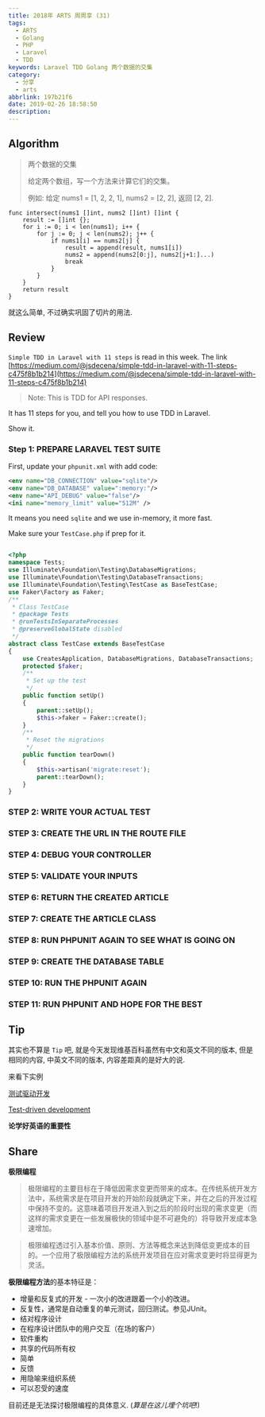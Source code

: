 ```yaml
---
title: 2018年 ARTS 周周享 (31)
tags:
  - ARTS
  - Golang
  - PHP
  - Laravel
  - TDD
keywords: Laravel TDD Golang 两个数据的交集
category:
  - 分享
  - arts
abbrlink: 197b21f6
date: 2019-02-26 18:58:50
description:
---
```



## Algorithm

> 两个数据的交集 
> 
> 给定两个数组，写一个方法来计算它们的交集。
> 
> 例如:
> 给定 nums1 = [1, 2, 2, 1], nums2 = [2, 2], 返回 [2, 2].

```golang
func intersect(nums1 []int, nums2 []int) []int {
	result := []int {};
	for i := 0; i < len(nums1); i++ {
		for j := 0; j < len(nums2); j++ {
			if nums1[i] == nums2[j] {
				result = append(result, nums1[i])
				nums2 = append(nums2[0:j], nums2[j+1:]...)
				break
			}
		}
	}
	return result
}
```

就这么简单, 不过确实巩固了切片的用法.

## Review
`Simple TDD in Laravel with 11 steps` is read in this week.
The link [https://medium.com/@jsdecena/simple-tdd-in-laravel-with-11-steps-c475f8b1b214](https://medium.com/@jsdecena/simple-tdd-in-laravel-with-11-steps-c475f8b1b214)

> Note: This is TDD for API responses.

It has 11 steps for you, and tell you how to use TDD in Laravel.

Show it.

### Step 1: PREPARE LARAVEL TEST SUITE

First, update your `phpunit.xml` with add code:
```xml
<env name="DB_CONNECTION" value="sqlite"/>
<env name="DB_DATABASE" value=":memory:"/>
<env name="API_DEBUG" value="false"/>
<ini name="memory_limit" value="512M" />
```

It means you need `sqlite` and we use in-memory, it more fast.

Make sure your `TestCase.php` if prep for it.
```php

<?php
namespace Tests;
use Illuminate\Foundation\Testing\DatabaseMigrations;
use Illuminate\Foundation\Testing\DatabaseTransactions;
use Illuminate\Foundation\Testing\TestCase as BaseTestCase;
use Faker\Factory as Faker;
/**
 * Class TestCase
 * @package Tests
 * @runTestsInSeparateProcesses
 * @preserveGlobalState disabled
 */
abstract class TestCase extends BaseTestCase
{
    use CreatesApplication, DatabaseMigrations, DatabaseTransactions;
    protected $faker;
    /**
     * Set up the test
     */
    public function setUp()
    {
        parent::setUp();
        $this->faker = Faker::create();
    }
    /**
     * Reset the migrations
     */
    public function tearDown()
    {
        $this->artisan('migrate:reset');
        parent::tearDown();
    }
}
```

### STEP 2: WRITE YOUR ACTUAL TEST

### STEP 3: CREATE THE URL IN THE ROUTE FILE

### STEP 4: DEBUG YOUR CONTROLLER

### STEP 5: VALIDATE YOUR INPUTS

### STEP 6: RETURN THE CREATED ARTICLE

### STEP 7: CREATE THE ARTICLE CLASS

### STEP 8: RUN PHPUNIT AGAIN TO SEE WHAT IS GOING ON

### STEP 9: CREATE THE DATABASE TABLE

### STEP 10: RUN THE PHPUNIT AGAIN

### STEP 11: RUN PHPUNIT AND HOPE FOR THE BEST


## Tip

其实也不算是 `Tip` 吧, 就是今天发现维基百科虽然有中文和英文不同的版本, 但是相同的内容, 中英文不同的版本, 内容差距真的是好大的说.

来看下实例

[测试驱动开发](https://zh.wikipedia.org/wiki/%E6%B5%8B%E8%AF%95%E9%A9%B1%E5%8A%A8%E5%BC%80%E5%8F%91)

[Test-driven development](https://en.wikipedia.org/wiki/Test-driven_development)

**论学好英语的重要性**

## Share

**极限编程**
> 极限编程的主要目标在于降低因需求变更而带来的成本。在传统系统开发方法中，系统需求是在项目开发的开始阶段就确定下来，并在之后的开发过程中保持不变的。这意味着项目开发进入到之后的阶段时出现的需求变更（而这样的需求变更在一些发展极快的领域中是不可避免的）将导致开发成本急速增加。

> 极限编程透过引入基本价值、原则、方法等概念来达到降低变更成本的目的。一个应用了极限编程方法的系统开发项目在应对需求变更时将显得更为灵活。

**极限编程方法**的基本特征是：
- 增量和反复式的开发 - 一次小的改进跟着一个小的改进。
- 反复性，通常是自动重复的单元测试，回归测试。参见JUnit。
- 结对程序设计
- 在程序设计团队中的用户交互（在场的客户）
- 软件重构
- 共享的代码所有权
- 简单
- 反馈
- 用隐喻来组织系统
- 可以忍受的速度

目前还是无法探讨极限编程的具体意义. (*算是在这儿埋个坑吧*!)